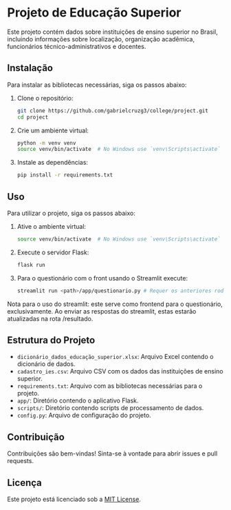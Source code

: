 # Projeto de Educação Superior

Este projeto contém dados sobre instituições de ensino superior no Brasil, incluindo informações sobre localização, organização acadêmica, funcionários técnico-administrativos e docentes.

## Instalação

Para instalar as bibliotecas necessárias, siga os passos abaixo:

1. Clone o repositório:
    ```bash
    git clone https://github.com/gabrielcruzg3/college/project.git
    cd project
    ```

2. Crie um ambiente virtual:
    ```bash
    python -m venv venv
    source venv/bin/activate  # No Windows use `venv\Scripts\activate`
    ```

3. Instale as dependências:
    ```bash
    pip install -r requirements.txt
    ```

## Uso

Para utilizar o projeto, siga os passos abaixo:

1. Ative o ambiente virtual:
    ```bash
    source venv/bin/activate  # No Windows use `venv\Scripts\activate`
    ```

2. Execute o servidor Flask:
    ```bash
    flask run
    ```



3. Para o questionário com o front usando o Streamlit execute:
    ```bash
    streamlit run <path>/app/questionario.py # Requer os anteriores rodando
    ```

Nota para o uso do streamlit: este serve como frontend para o questionário, exclusivamente. Ao enviar as respostas do streamlit, estas estarão atualizadas na rota /resultado.


## Estrutura do Projeto

- `dicionário_dados_educação_superior.xlsx`: Arquivo Excel contendo o dicionário de dados.
- `cadastro_ies.csv`: Arquivo CSV com os dados das instituições de ensino superior.
- `requirements.txt`: Arquivo com as bibliotecas necessárias para o projeto.
- `app/`: Diretório contendo o aplicativo Flask.
- `scripts/`: Diretório contendo scripts de processamento de dados.
- `config.py`: Arquivo de configuração do projeto.

## Contribuição

Contribuições são bem-vindas! Sinta-se à vontade para abrir issues e pull requests.

## Licença

Este projeto está licenciado sob a [MIT License](LICENSE).